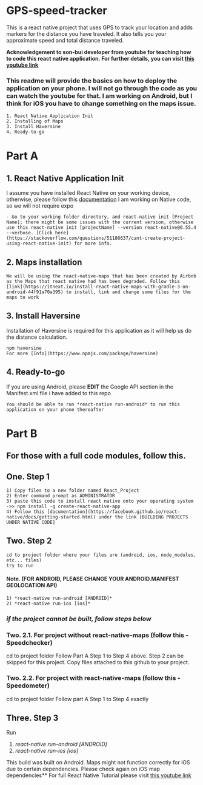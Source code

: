 # GPS-speed-tracker
This is a react native project that uses GPS to track your location and adds markers for the distance you have traveled. It also tells you your approximate speed and total distance traveled.

**Acknowledgement to son-bui developer from youtube for teaching how to code this react native application. For further details, you can visit [this youtube link](https://www.youtube.com/sonbuideveloper)**

### This readme will provide the basics on how to deploy the application on your phone. I will not go through the code as you can watch the youtube for that. I am working on Android, but I think for iOS you have to change something on the maps issue.
```
1. React Native Application Init
2. Installing of Maps
3. Install Haversine
4. Ready-to-go
```

# Part A
## 1. React Native Application Init
I assume you have installed React Native on your working device, otherwise, please follow this [documentation](https://facebook.github.io/react-native/docs/getting-started.html)
I am working on Native code, so we will not require expo
```
- Go to your working folder directory, and react-native init [Project Name]; there might be some issues with the current version, otherwise use this react-native init [projectName] --version react-native@0.55.4 --verbose. [Click here](https://stackoverflow.com/questions/51186637/cant-create-project-using-react-native-init) for more info.
```

## 2. Maps installation
```
We will be using the react-native-maps that has been created by Airbnb as the Maps that react native had has been degraded. Follow this [link](https://itnext.io/install-react-native-maps-with-gradle-3-on-android-44f91a70a395) to install, link and change some files for the maps to work
```

## 3. Install Haversine
Installation of Haversine is required for this application as it will help us do the distance calculation.
```
npm haversine
For more [Info](https://www.npmjs.com/package/haversine)
```

## 4. Ready-to-go
If you are using Android, please **EDIT** the Google API section in the Manifest.xml file i have added to this repo
```
You should be able to run *react-native run-android* to run this application on your phone thereafter
```



# Part B
## For those with a full code modules, follow this.

## One. Step 1
```
1) Copy files to a new folder named React_Project
2) Enter command prompt as ADMINISTRATOR
3) paste this code to install react native onto your operating system
->> npm install -g create-react-native-app
4) Follow this [documentation](https://facebook.github.io/react-native/docs/getting-started.html) under the link [BUILDING PROJECTS UNDER NATIVE CODE]
```

## Two. Step 2
```
cd to project folder where your files are (android, ios, node_modules, etc... files)
try to run
```
#### Note. (FOR ANDROID, PLEASE CHANGE YOUR ANDROID.MANIFEST GEOLOCATION API)
```
1) *react-native run-android [ANDROID]*
2) *react-native run-ios [ios]*
```
### *if the project cannot be built, follow steps below*

### Two. 2.1. For project without react-native-maps (follow this - Speedchecker)
cd to project folder 
Follow Part A Step 1 to Step 4 above. Step 2 can be skipped for this project.
Copy files attached to this github to your project.

### Two. 2.2. For project with react-native-maps (follow this - Speedometer)
cd to project folder
Follow part A Step 1 to Step 4 exactly

## Three. Step 3
Run
1) *react-native run-android [ANDROID]*
2) *react-native run-ios [ios]*

This build was built on Android. Maps might not function correctly for iOS due to certain dependencies. Please check again on iOS map dependencies**
For full React Native Tutorial please visit [this youtube link](https://www.youtube.com/sonbuideveloper)
